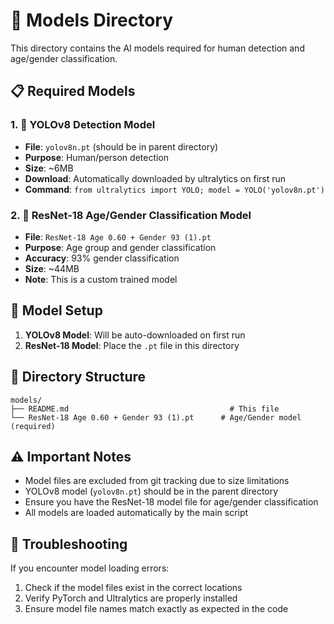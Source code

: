 # 🧠 Models Directory

This directory contains the AI models required for human detection and age/gender classification.

## 📋 Required Models

### 1. 🎯 YOLOv8 Detection Model
- **File**: `yolov8n.pt` (should be in parent directory)
- **Purpose**: Human/person detection
- **Size**: ~6MB
- **Download**: Automatically downloaded by ultralytics on first run
- **Command**: `from ultralytics import YOLO; model = YOLO('yolov8n.pt')`

### 2. 🧠 ResNet-18 Age/Gender Classification Model
- **File**: `ResNet-18 Age 0.60 + Gender 93 (1).pt`
- **Purpose**: Age group and gender classification
- **Accuracy**: 93% gender classification
- **Size**: ~44MB
- **Note**: This is a custom trained model

## 🚀 Model Setup

1. **YOLOv8 Model**: Will be auto-downloaded on first run
2. **ResNet-18 Model**: Place the `.pt` file in this directory

## 📁 Directory Structure

```
models/
├── README.md                                    # This file
└── ResNet-18 Age 0.60 + Gender 93 (1).pt      # Age/Gender model (required)
```

## ⚠️ Important Notes

- Model files are excluded from git tracking due to size limitations
- YOLOv8 model (`yolov8n.pt`) should be in the parent directory
- Ensure you have the ResNet-18 model file for age/gender classification
- All models are loaded automatically by the main script

## 🔧 Troubleshooting

If you encounter model loading errors:
1. Check if the model files exist in the correct locations
2. Verify PyTorch and Ultralytics are properly installed
3. Ensure model file names match exactly as expected in the code
